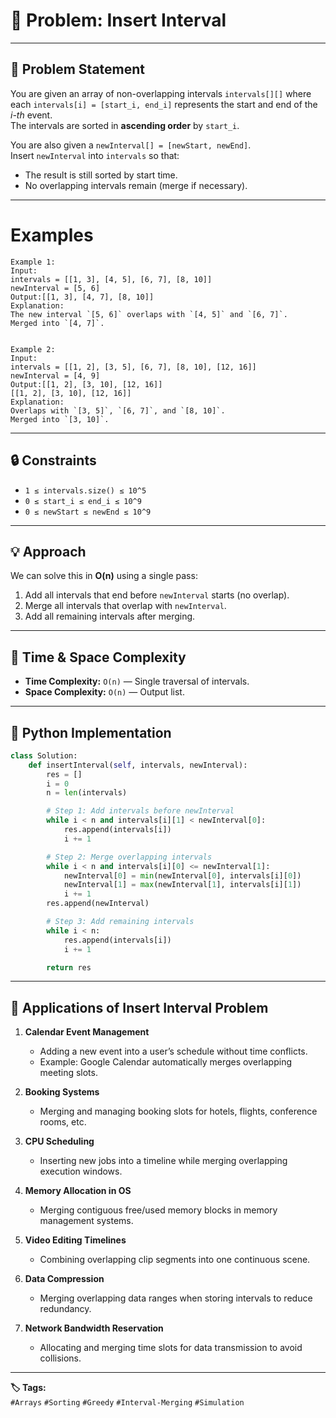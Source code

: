 # 📝 Problem: Insert Interval
---

## 📜 Problem Statement
You are given an array of non-overlapping intervals `intervals[][]` where each `intervals[i] = [start_i, end_i]` represents the start and end of the *i-th* event.  
The intervals are sorted in **ascending order** by `start_i`.

You are also given a `newInterval[] = [newStart, newEnd]`.  
Insert `newInterval` into `intervals` so that:
- The result is still sorted by start time.
- No overlapping intervals remain (merge if necessary).

---
# Examples 
```text
Example 1:
Input:
intervals = [[1, 3], [4, 5], [6, 7], [8, 10]]
newInterval = [5, 6]
Output:[[1, 3], [4, 7], [8, 10]]
Explanation:
The new interval `[5, 6]` overlaps with `[4, 5]` and `[6, 7]`.  
Merged into `[4, 7]`.


Example 2:
Input:
intervals = [[1, 2], [3, 5], [6, 7], [8, 10], [12, 16]]
newInterval = [4, 9]
Output:[[1, 2], [3, 10], [12, 16]]
[[1, 2], [3, 10], [12, 16]]
Explanation:
Overlaps with `[3, 5]`, `[6, 7]`, and `[8, 10]`.  
Merged into `[3, 10]`.
```
---

## 🔒 Constraints
- `1 ≤ intervals.size() ≤ 10^5`
- `0 ≤ start_i ≤ end_i ≤ 10^9`
- `0 ≤ newStart ≤ newEnd ≤ 10^9`

---

## 💡 Approach
We can solve this in **O(n)** using a single pass:
1. Add all intervals that end before `newInterval` starts (no overlap).
2. Merge all intervals that overlap with `newInterval`.
3. Add all remaining intervals after merging.

---

## 🧮 Time & Space Complexity
- **Time Complexity:** `O(n)` — Single traversal of intervals.
- **Space Complexity:** `O(n)` — Output list.

---

## 🚀 Python Implementation
```python
class Solution:
    def insertInterval(self, intervals, newInterval):
        res = []
        i = 0
        n = len(intervals)

        # Step 1: Add intervals before newInterval
        while i < n and intervals[i][1] < newInterval[0]:
            res.append(intervals[i])
            i += 1

        # Step 2: Merge overlapping intervals
        while i < n and intervals[i][0] <= newInterval[1]:
            newInterval[0] = min(newInterval[0], intervals[i][0])
            newInterval[1] = max(newInterval[1], intervals[i][1])
            i += 1
        res.append(newInterval)

        # Step 3: Add remaining intervals
        while i < n:
            res.append(intervals[i])
            i += 1

        return res
```
---
## 📌 Applications of Insert Interval Problem

1. **Calendar Event Management**  
   - Adding a new event into a user’s schedule without time conflicts.
   - Example: Google Calendar automatically merges overlapping meeting slots.

2. **Booking Systems**  
   - Merging and managing booking slots for hotels, flights, conference rooms, etc.

3. **CPU Scheduling**  
   - Inserting new jobs into a timeline while merging overlapping execution windows.

4. **Memory Allocation in OS**  
   - Merging contiguous free/used memory blocks in memory management systems.

5. **Video Editing Timelines**  
   - Combining overlapping clip segments into one continuous scene.

6. **Data Compression**  
   - Merging overlapping data ranges when storing intervals to reduce redundancy.

7. **Network Bandwidth Reservation**  
   - Allocating and merging time slots for data transmission to avoid collisions.
---
**🏷️ Tags:**  
`#Arrays` `#Sorting` `#Greedy` `#Interval-Merging` `#Simulation`
